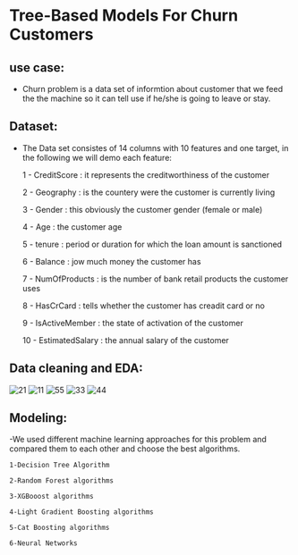 # Tree-Based Models For Churn Customers

## use case:
- Churn problem is a data set of informtion about customer that we feed the the machine so it can tell use if he/she is going to leave or stay.
## Dataset:
- The Data set consistes of 14 columns with 10 features and one target, in the following we will demo each feature:

    1 - CreditScore : it represents the creditworthiness of the customer

    2 - Geography : is the countery were the customer is currently living

    3 - Gender : this obviously the customer gender (female or male)

    4 - Age : the customer age

    5 - tenure : period or duration for which the loan amount is sanctioned

    6 - Balance : jow much money the customer has

    7 - NumOfProducts : is the number of bank retail products the customer uses

    8 - HasCrCard : tells whether the customer has creadit card or no

    9 - IsActiveMember : the state of activation of the customer

    10 - EstimatedSalary : the annual salary of the customer
    
## Data cleaning and EDA:
![21](https://user-images.githubusercontent.com/60902991/198172322-2b260b9b-72f9-4256-aefa-0103ba1fba06.png)
![11](https://user-images.githubusercontent.com/60902991/198172680-1c988b64-40af-4bb0-bf0d-5ce7e178bfc3.png)
![55](https://user-images.githubusercontent.com/60902991/198172812-74f4fa50-b9ea-49ff-a3a4-6998bbca14be.png)
![33](https://user-images.githubusercontent.com/60902991/198172687-432a0ac7-43d8-4986-a649-9deb9ccd7ef0.png)
![44](https://user-images.githubusercontent.com/60902991/198172683-fffaaa9d-04b2-49f8-a651-0f3648e12cc8.png)

    
## Modeling:
-We used different machine learning approaches for this problem and compared them to each other and choose the best algorithms.

    1-Decision Tree Algorithm 

    2-Random Forest algorithms

    3-XGBooost algorithms 

    4-Light Gradient Boosting algorithms

    5-Cat Boosting algorithms

    6-Neural Networks
  
  
